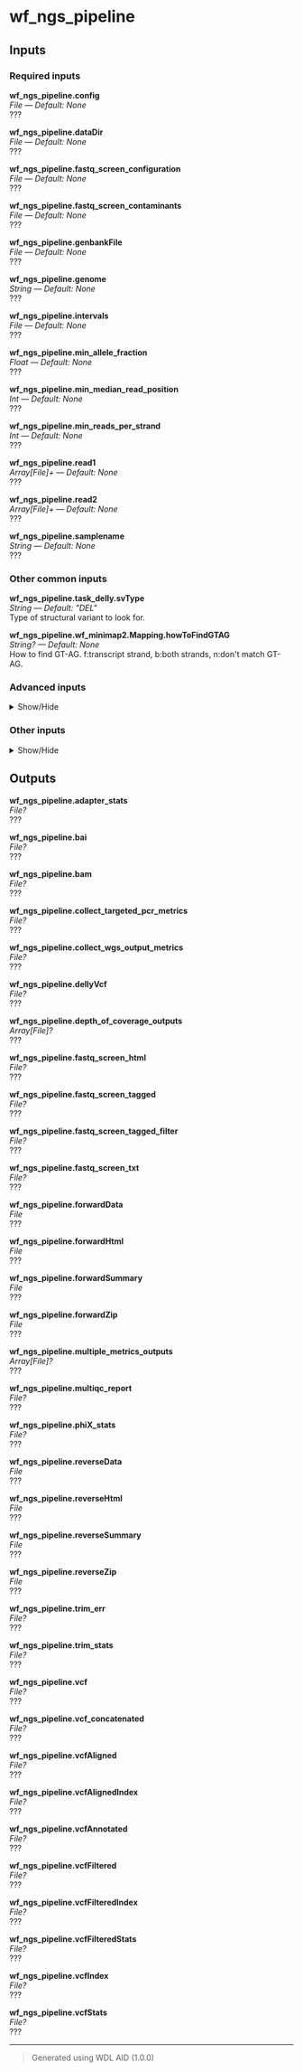 # wf_ngs_pipeline


## Inputs

### Required inputs
<p name="wf_ngs_pipeline.config">
        <b>wf_ngs_pipeline.config</b><br />
        <i>File &mdash; Default: None</i><br />
        ???
</p>
<p name="wf_ngs_pipeline.dataDir">
        <b>wf_ngs_pipeline.dataDir</b><br />
        <i>File &mdash; Default: None</i><br />
        ???
</p>
<p name="wf_ngs_pipeline.fastq_screen_configuration">
        <b>wf_ngs_pipeline.fastq_screen_configuration</b><br />
        <i>File &mdash; Default: None</i><br />
        ???
</p>
<p name="wf_ngs_pipeline.fastq_screen_contaminants">
        <b>wf_ngs_pipeline.fastq_screen_contaminants</b><br />
        <i>File &mdash; Default: None</i><br />
        ???
</p>
<p name="wf_ngs_pipeline.genbankFile">
        <b>wf_ngs_pipeline.genbankFile</b><br />
        <i>File &mdash; Default: None</i><br />
        ???
</p>
<p name="wf_ngs_pipeline.genome">
        <b>wf_ngs_pipeline.genome</b><br />
        <i>String &mdash; Default: None</i><br />
        ???
</p>
<p name="wf_ngs_pipeline.intervals">
        <b>wf_ngs_pipeline.intervals</b><br />
        <i>File &mdash; Default: None</i><br />
        ???
</p>
<p name="wf_ngs_pipeline.min_allele_fraction">
        <b>wf_ngs_pipeline.min_allele_fraction</b><br />
        <i>Float &mdash; Default: None</i><br />
        ???
</p>
<p name="wf_ngs_pipeline.min_median_read_position">
        <b>wf_ngs_pipeline.min_median_read_position</b><br />
        <i>Int &mdash; Default: None</i><br />
        ???
</p>
<p name="wf_ngs_pipeline.min_reads_per_strand">
        <b>wf_ngs_pipeline.min_reads_per_strand</b><br />
        <i>Int &mdash; Default: None</i><br />
        ???
</p>
<p name="wf_ngs_pipeline.read1">
        <b>wf_ngs_pipeline.read1</b><br />
        <i>Array[File]+ &mdash; Default: None</i><br />
        ???
</p>
<p name="wf_ngs_pipeline.read2">
        <b>wf_ngs_pipeline.read2</b><br />
        <i>Array[File]+ &mdash; Default: None</i><br />
        ???
</p>
<p name="wf_ngs_pipeline.samplename">
        <b>wf_ngs_pipeline.samplename</b><br />
        <i>String &mdash; Default: None</i><br />
        ???
</p>

### Other common inputs
<p name="wf_ngs_pipeline.task_delly.svType">
        <b>wf_ngs_pipeline.task_delly.svType</b><br />
        <i>String &mdash; Default: "DEL"</i><br />
        Type of structural variant to look for.
</p>
<p name="wf_ngs_pipeline.wf_minimap2.Mapping.howToFindGTAG">
        <b>wf_ngs_pipeline.wf_minimap2.Mapping.howToFindGTAG</b><br />
        <i>String? &mdash; Default: None</i><br />
        How to find GT-AG. f:transcript strand, b:both strands, n:don't match GT-AG.
</p>

### Advanced inputs
<details>
<summary> Show/Hide </summary>
<p name="wf_ngs_pipeline.task_delly.docker">
        <b>wf_ngs_pipeline.task_delly.docker</b><br />
        <i>String &mdash; Default: "dbest/delly:v1.0.0"</i><br />
        The docker image used for this task.
</p>
<p name="wf_ngs_pipeline.task_delly.memory">
        <b>wf_ngs_pipeline.task_delly.memory</b><br />
        <i>String &mdash; Default: "32GB"</i><br />
        The memory required to run the programs.
</p>
<p name="wf_ngs_pipeline.task_fastqc.docker">
        <b>wf_ngs_pipeline.task_fastqc.docker</b><br />
        <i>String &mdash; Default: "staphb/fastqc:0.12.1"</i><br />
        The docker image used for this task.
</p>
<p name="wf_ngs_pipeline.task_fastqc.memory">
        <b>wf_ngs_pipeline.task_fastqc.memory</b><br />
        <i>String &mdash; Default: "8GB"</i><br />
        The amount of memory this job will use.
</p>
<p name="wf_ngs_pipeline.wf_minimap2.Indexing.dockerImage">
        <b>wf_ngs_pipeline.wf_minimap2.Indexing.dockerImage</b><br />
        <i>String &mdash; Default: "staphb/minimap2:2.25"</i><br />
        The docker image used for this task. Changing this may result in errors which the developers may choose not to address.
</p>
<p name="wf_ngs_pipeline.wf_minimap2.Indexing.kmerSize">
        <b>wf_ngs_pipeline.wf_minimap2.Indexing.kmerSize</b><br />
        <i>Int &mdash; Default: 15</i><br />
        K-mer size (no larger than 28).
</p>
<p name="wf_ngs_pipeline.wf_minimap2.Indexing.memory">
        <b>wf_ngs_pipeline.wf_minimap2.Indexing.memory</b><br />
        <i>String &mdash; Default: "4G"</i><br />
        The amount of memory available to the job.
</p>
<p name="wf_ngs_pipeline.wf_minimap2.Indexing.minimizerWindowSize">
        <b>wf_ngs_pipeline.wf_minimap2.Indexing.minimizerWindowSize</b><br />
        <i>Int &mdash; Default: 10</i><br />
        Minimizer window size.
</p>
<p name="wf_ngs_pipeline.wf_minimap2.Indexing.splitIndex">
        <b>wf_ngs_pipeline.wf_minimap2.Indexing.splitIndex</b><br />
        <i>Int? &mdash; Default: None</i><br />
        Split index for every ~NUM input bases.
</p>
<p name="wf_ngs_pipeline.wf_minimap2.Indexing.timeMinutes">
        <b>wf_ngs_pipeline.wf_minimap2.Indexing.timeMinutes</b><br />
        <i>Int &mdash; Default: 10</i><br />
        The maximum amount of time the job will run in minutes.
</p>
<p name="wf_ngs_pipeline.wf_minimap2.Indexing.useHomopolymerCompressedKmer">
        <b>wf_ngs_pipeline.wf_minimap2.Indexing.useHomopolymerCompressedKmer</b><br />
        <i>Boolean &mdash; Default: false</i><br />
        Use homopolymer-compressed k-mer (preferrable for pacbio).
</p>
<p name="wf_ngs_pipeline.wf_minimap2.Mapping.dockerImage">
        <b>wf_ngs_pipeline.wf_minimap2.Mapping.dockerImage</b><br />
        <i>String &mdash; Default: "staphb/minimap2:2.25"</i><br />
        The docker image used for this task. Changing this may result in errors which the developers may choose not to address.
</p>
<p name="wf_ngs_pipeline.wf_minimap2.Mapping.kmerSize">
        <b>wf_ngs_pipeline.wf_minimap2.Mapping.kmerSize</b><br />
        <i>Int &mdash; Default: 15</i><br />
        K-mer size (no larger than 28).
</p>
<p name="wf_ngs_pipeline.wf_minimap2.Mapping.matchingScore">
        <b>wf_ngs_pipeline.wf_minimap2.Mapping.matchingScore</b><br />
        <i>Int? &mdash; Default: None</i><br />
        Matching score.
</p>
<p name="wf_ngs_pipeline.wf_minimap2.Mapping.maxFragmentLength">
        <b>wf_ngs_pipeline.wf_minimap2.Mapping.maxFragmentLength</b><br />
        <i>Int? &mdash; Default: None</i><br />
        Max fragment length (effective with -xsr or in the fragment mode).
</p>
<p name="wf_ngs_pipeline.wf_minimap2.Mapping.maxIntronLength">
        <b>wf_ngs_pipeline.wf_minimap2.Mapping.maxIntronLength</b><br />
        <i>Int? &mdash; Default: None</i><br />
        Max intron length (effective with -xsplice; changing -r).
</p>
<p name="wf_ngs_pipeline.wf_minimap2.Mapping.memory">
        <b>wf_ngs_pipeline.wf_minimap2.Mapping.memory</b><br />
        <i>String &mdash; Default: "30G"</i><br />
        The amount of memory available to the job.
</p>
<p name="wf_ngs_pipeline.wf_minimap2.Mapping.mismatchPenalty">
        <b>wf_ngs_pipeline.wf_minimap2.Mapping.mismatchPenalty</b><br />
        <i>Int? &mdash; Default: None</i><br />
        Mismatch penalty.
</p>
<p name="wf_ngs_pipeline.wf_minimap2.Mapping.retainMaxSecondaryAlignments">
        <b>wf_ngs_pipeline.wf_minimap2.Mapping.retainMaxSecondaryAlignments</b><br />
        <i>Int? &mdash; Default: None</i><br />
        Retain at most N secondary alignments.
</p>
<p name="wf_ngs_pipeline.wf_minimap2.Mapping.secondaryAlignment">
        <b>wf_ngs_pipeline.wf_minimap2.Mapping.secondaryAlignment</b><br />
        <i>Boolean &mdash; Default: false</i><br />
        Whether to output secondary alignments.
</p>
<p name="wf_ngs_pipeline.wf_minimap2.Mapping.skipSelfAndDualMappings">
        <b>wf_ngs_pipeline.wf_minimap2.Mapping.skipSelfAndDualMappings</b><br />
        <i>Boolean &mdash; Default: false</i><br />
        Skip self and dual mappings (for the all-vs-all mode).
</p>
<p name="wf_ngs_pipeline.wf_minimap2.Mapping.timeMinutes">
        <b>wf_ngs_pipeline.wf_minimap2.Mapping.timeMinutes</b><br />
        <i>Int &mdash; Default: 1 + ceil((size(queryFile1,"G") * 200 / cores))</i><br />
        The maximum amount of time the job will run in minutes.
</p>
</details>

### Other inputs
<details>
<summary> Show/Hide </summary>
<p name="wf_ngs_pipeline.output_vcf_name">
        <b>wf_ngs_pipeline.output_vcf_name</b><br />
        <i>String &mdash; Default: "all_variants.vcf"</i><br />
        ???
</p>
<p name="wf_ngs_pipeline.task_bbduk.contamination">
        <b>wf_ngs_pipeline.task_bbduk.contamination</b><br />
        <i>File? &mdash; Default: None</i><br />
        ???
</p>
<p name="wf_ngs_pipeline.task_bbduk.docker">
        <b>wf_ngs_pipeline.task_bbduk.docker</b><br />
        <i>String &mdash; Default: "staphb/bbtools:39.01"</i><br />
        ???
</p>
<p name="wf_ngs_pipeline.task_bbduk.keep">
        <b>wf_ngs_pipeline.task_bbduk.keep</b><br />
        <i>Boolean &mdash; Default: true</i><br />
        ???
</p>
<p name="wf_ngs_pipeline.task_bbduk.memory">
        <b>wf_ngs_pipeline.task_bbduk.memory</b><br />
        <i>String &mdash; Default: "8GB"</i><br />
        ???
</p>
<p name="wf_ngs_pipeline.task_bbduk.threads">
        <b>wf_ngs_pipeline.task_bbduk.threads</b><br />
        <i>Int &mdash; Default: 1</i><br />
        ???
</p>
<p name="wf_ngs_pipeline.task_collect_multiple_metrics.docker">
        <b>wf_ngs_pipeline.task_collect_multiple_metrics.docker</b><br />
        <i>String &mdash; Default: "broadinstitute/gatk:4.4.0.0"</i><br />
        ???
</p>
<p name="wf_ngs_pipeline.task_collect_multiple_metrics.memory">
        <b>wf_ngs_pipeline.task_collect_multiple_metrics.memory</b><br />
        <i>String &mdash; Default: "8GB"</i><br />
        ???
</p>
<p name="wf_ngs_pipeline.task_collect_multiple_metrics.outputBasename">
        <b>wf_ngs_pipeline.task_collect_multiple_metrics.outputBasename</b><br />
        <i>String &mdash; Default: "multiple_metrics"</i><br />
        ???
</p>
<p name="wf_ngs_pipeline.task_collect_wgs_metrics.bed">
        <b>wf_ngs_pipeline.task_collect_wgs_metrics.bed</b><br />
        <i>File? &mdash; Default: None</i><br />
        ???
</p>
<p name="wf_ngs_pipeline.task_collect_wgs_metrics.coverage_cap">
        <b>wf_ngs_pipeline.task_collect_wgs_metrics.coverage_cap</b><br />
        <i>Int &mdash; Default: 250</i><br />
        ???
</p>
<p name="wf_ngs_pipeline.task_collect_wgs_metrics.docker">
        <b>wf_ngs_pipeline.task_collect_wgs_metrics.docker</b><br />
        <i>String &mdash; Default: "broadinstitute/gatk:4.4.0.0"</i><br />
        ???
</p>
<p name="wf_ngs_pipeline.task_collect_wgs_metrics.memory">
        <b>wf_ngs_pipeline.task_collect_wgs_metrics.memory</b><br />
        <i>String &mdash; Default: "8GB"</i><br />
        ???
</p>
<p name="wf_ngs_pipeline.task_collect_wgs_metrics.minBaseQuality">
        <b>wf_ngs_pipeline.task_collect_wgs_metrics.minBaseQuality</b><br />
        <i>Int &mdash; Default: 20</i><br />
        ???
</p>
<p name="wf_ngs_pipeline.task_collect_wgs_metrics.minMappingQuality">
        <b>wf_ngs_pipeline.task_collect_wgs_metrics.minMappingQuality</b><br />
        <i>Int &mdash; Default: 20</i><br />
        ???
</p>
<p name="wf_ngs_pipeline.task_collect_wgs_metrics.outputFile">
        <b>wf_ngs_pipeline.task_collect_wgs_metrics.outputFile</b><br />
        <i>String &mdash; Default: "collect_wgs_metrics.txt"</i><br />
        ???
</p>
<p name="wf_ngs_pipeline.task_collect_wgs_metrics.read_length">
        <b>wf_ngs_pipeline.task_collect_wgs_metrics.read_length</b><br />
        <i>Int &mdash; Default: 150</i><br />
        ???
</p>
<p name="wf_ngs_pipeline.task_collect_wgs_metrics.sample_size">
        <b>wf_ngs_pipeline.task_collect_wgs_metrics.sample_size</b><br />
        <i>Int &mdash; Default: 10000</i><br />
        ???
</p>
<p name="wf_ngs_pipeline.task_collect_wgs_metrics.sensitivityFile">
        <b>wf_ngs_pipeline.task_collect_wgs_metrics.sensitivityFile</b><br />
        <i>String &mdash; Default: "collect_wgs_sensitivity_metrics.txt"</i><br />
        ???
</p>
<p name="wf_ngs_pipeline.task_collect_wgs_metrics.use_fast_algorithm">
        <b>wf_ngs_pipeline.task_collect_wgs_metrics.use_fast_algorithm</b><br />
        <i>Boolean &mdash; Default: true</i><br />
        ???
</p>
<p name="wf_ngs_pipeline.task_concat_2_vcfs.docker">
        <b>wf_ngs_pipeline.task_concat_2_vcfs.docker</b><br />
        <i>String &mdash; Default: "staphb/bcftools:1.17"</i><br />
        ???
</p>
<p name="wf_ngs_pipeline.task_create_sequence_dictionary.docker">
        <b>wf_ngs_pipeline.task_create_sequence_dictionary.docker</b><br />
        <i>String &mdash; Default: "broadinstitute/gatk:4.4.0.0"</i><br />
        ???
</p>
<p name="wf_ngs_pipeline.task_create_sequence_dictionary.memory">
        <b>wf_ngs_pipeline.task_create_sequence_dictionary.memory</b><br />
        <i>String &mdash; Default: "8GB"</i><br />
        ???
</p>
<p name="wf_ngs_pipeline.task_depth_of_coverage.docker">
        <b>wf_ngs_pipeline.task_depth_of_coverage.docker</b><br />
        <i>String &mdash; Default: "broadinstitute/gatk:4.4.0.0"</i><br />
        ???
</p>
<p name="wf_ngs_pipeline.task_depth_of_coverage.lower_coverage">
        <b>wf_ngs_pipeline.task_depth_of_coverage.lower_coverage</b><br />
        <i>Int &mdash; Default: 10</i><br />
        ???
</p>
<p name="wf_ngs_pipeline.task_depth_of_coverage.memory">
        <b>wf_ngs_pipeline.task_depth_of_coverage.memory</b><br />
        <i>String &mdash; Default: "8GB"</i><br />
        ???
</p>
<p name="wf_ngs_pipeline.task_depth_of_coverage.min_base_quality">
        <b>wf_ngs_pipeline.task_depth_of_coverage.min_base_quality</b><br />
        <i>Int &mdash; Default: 20</i><br />
        ???
</p>
<p name="wf_ngs_pipeline.task_depth_of_coverage.outputPrefix">
        <b>wf_ngs_pipeline.task_depth_of_coverage.outputPrefix</b><br />
        <i>String &mdash; Default: "depth_of_coverage"</i><br />
        ???
</p>
<p name="wf_ngs_pipeline.task_fastq_screen.aligner">
        <b>wf_ngs_pipeline.task_fastq_screen.aligner</b><br />
        <i>String &mdash; Default: "bwa"</i><br />
        ???
</p>
<p name="wf_ngs_pipeline.task_fastq_screen.docker">
        <b>wf_ngs_pipeline.task_fastq_screen.docker</b><br />
        <i>String &mdash; Default: "dbest/fastq_screen:v0.15.3"</i><br />
        ???
</p>
<p name="wf_ngs_pipeline.task_fastq_screen.memory">
        <b>wf_ngs_pipeline.task_fastq_screen.memory</b><br />
        <i>String &mdash; Default: "10GB"</i><br />
        ???
</p>
<p name="wf_ngs_pipeline.task_fastq_screen.subset">
        <b>wf_ngs_pipeline.task_fastq_screen.subset</b><br />
        <i>Int &mdash; Default: 100000</i><br />
        ???
</p>
<p name="wf_ngs_pipeline.task_fastq_screen.threads">
        <b>wf_ngs_pipeline.task_fastq_screen.threads</b><br />
        <i>Int &mdash; Default: 1</i><br />
        ???
</p>
<p name="wf_ngs_pipeline.task_multiqc.docker">
        <b>wf_ngs_pipeline.task_multiqc.docker</b><br />
        <i>String &mdash; Default: "ewels/multiqc:v1.14"</i><br />
        ???
</p>
<p name="wf_ngs_pipeline.task_multiqc.memory">
        <b>wf_ngs_pipeline.task_multiqc.memory</b><br />
        <i>String &mdash; Default: "8GB"</i><br />
        ???
</p>
<p name="wf_ngs_pipeline.task_snpEff.docker">
        <b>wf_ngs_pipeline.task_snpEff.docker</b><br />
        <i>String &mdash; Default: "quay.io/biocontainers/snpeff:5.1d--hdfd78af_0"</i><br />
        ???
</p>
<p name="wf_ngs_pipeline.task_snpEff.hgvs">
        <b>wf_ngs_pipeline.task_snpEff.hgvs</b><br />
        <i>Boolean &mdash; Default: true</i><br />
        ???
</p>
<p name="wf_ngs_pipeline.task_snpEff.javaXmx">
        <b>wf_ngs_pipeline.task_snpEff.javaXmx</b><br />
        <i>String &mdash; Default: "8G"</i><br />
        ???
</p>
<p name="wf_ngs_pipeline.task_snpEff.lof">
        <b>wf_ngs_pipeline.task_snpEff.lof</b><br />
        <i>Boolean &mdash; Default: true</i><br />
        ???
</p>
<p name="wf_ngs_pipeline.task_snpEff.memory">
        <b>wf_ngs_pipeline.task_snpEff.memory</b><br />
        <i>String &mdash; Default: "9G"</i><br />
        ???
</p>
<p name="wf_ngs_pipeline.task_snpEff.noDownstream">
        <b>wf_ngs_pipeline.task_snpEff.noDownstream</b><br />
        <i>Boolean &mdash; Default: false</i><br />
        ???
</p>
<p name="wf_ngs_pipeline.task_snpEff.noIntergenic">
        <b>wf_ngs_pipeline.task_snpEff.noIntergenic</b><br />
        <i>Boolean &mdash; Default: false</i><br />
        ???
</p>
<p name="wf_ngs_pipeline.task_snpEff.noShiftHgvs">
        <b>wf_ngs_pipeline.task_snpEff.noShiftHgvs</b><br />
        <i>Boolean &mdash; Default: false</i><br />
        ???
</p>
<p name="wf_ngs_pipeline.task_snpEff.outputPath">
        <b>wf_ngs_pipeline.task_snpEff.outputPath</b><br />
        <i>String &mdash; Default: "./snpeff.vcf"</i><br />
        ???
</p>
<p name="wf_ngs_pipeline.task_snpEff.upDownStreamLen">
        <b>wf_ngs_pipeline.task_snpEff.upDownStreamLen</b><br />
        <i>Int? &mdash; Default: None</i><br />
        ???
</p>
<p name="wf_ngs_pipeline.task_trimmomatic.docker">
        <b>wf_ngs_pipeline.task_trimmomatic.docker</b><br />
        <i>String &mdash; Default: "staphb/trimmomatic:0.39"</i><br />
        ???
</p>
<p name="wf_ngs_pipeline.task_trimmomatic.memory">
        <b>wf_ngs_pipeline.task_trimmomatic.memory</b><br />
        <i>String &mdash; Default: "8GB"</i><br />
        ???
</p>
<p name="wf_ngs_pipeline.task_trimmomatic.threads">
        <b>wf_ngs_pipeline.task_trimmomatic.threads</b><br />
        <i>Int &mdash; Default: 4</i><br />
        ???
</p>
<p name="wf_ngs_pipeline.task_trimmomatic.trimmomatic_minlen">
        <b>wf_ngs_pipeline.task_trimmomatic.trimmomatic_minlen</b><br />
        <i>Int &mdash; Default: 40</i><br />
        ???
</p>
<p name="wf_ngs_pipeline.task_trimmomatic.trimmomatic_quality_trim_score">
        <b>wf_ngs_pipeline.task_trimmomatic.trimmomatic_quality_trim_score</b><br />
        <i>Int &mdash; Default: 15</i><br />
        ???
</p>
<p name="wf_ngs_pipeline.task_trimmomatic.trimmomatic_window_size">
        <b>wf_ngs_pipeline.task_trimmomatic.trimmomatic_window_size</b><br />
        <i>Int &mdash; Default: 4</i><br />
        ???
</p>
<p name="wf_ngs_pipeline.threads">
        <b>wf_ngs_pipeline.threads</b><br />
        <i>Int &mdash; Default: 1</i><br />
        ???
</p>
<p name="wf_ngs_pipeline.wf_collect_targeted_pcr_metrics.task_collect_targeted_pcr_metrics.clip_overlapping_reads">
        <b>wf_ngs_pipeline.wf_collect_targeted_pcr_metrics.task_collect_targeted_pcr_metrics.clip_overlapping_reads</b><br />
        <i>Boolean &mdash; Default: true</i><br />
        ???
</p>
<p name="wf_ngs_pipeline.wf_collect_targeted_pcr_metrics.task_collect_targeted_pcr_metrics.coverage_cap">
        <b>wf_ngs_pipeline.wf_collect_targeted_pcr_metrics.task_collect_targeted_pcr_metrics.coverage_cap</b><br />
        <i>Int &mdash; Default: 250</i><br />
        ???
</p>
<p name="wf_ngs_pipeline.wf_collect_targeted_pcr_metrics.task_collect_targeted_pcr_metrics.docker">
        <b>wf_ngs_pipeline.wf_collect_targeted_pcr_metrics.task_collect_targeted_pcr_metrics.docker</b><br />
        <i>String &mdash; Default: "broadinstitute/gatk:4.4.0.0"</i><br />
        ???
</p>
<p name="wf_ngs_pipeline.wf_collect_targeted_pcr_metrics.task_collect_targeted_pcr_metrics.memory">
        <b>wf_ngs_pipeline.wf_collect_targeted_pcr_metrics.task_collect_targeted_pcr_metrics.memory</b><br />
        <i>String &mdash; Default: "8GB"</i><br />
        ???
</p>
<p name="wf_ngs_pipeline.wf_collect_targeted_pcr_metrics.task_collect_targeted_pcr_metrics.minBaseQuality">
        <b>wf_ngs_pipeline.wf_collect_targeted_pcr_metrics.task_collect_targeted_pcr_metrics.minBaseQuality</b><br />
        <i>Int &mdash; Default: 20</i><br />
        ???
</p>
<p name="wf_ngs_pipeline.wf_collect_targeted_pcr_metrics.task_collect_targeted_pcr_metrics.minMappingQuality">
        <b>wf_ngs_pipeline.wf_collect_targeted_pcr_metrics.task_collect_targeted_pcr_metrics.minMappingQuality</b><br />
        <i>Int &mdash; Default: 20</i><br />
        ???
</p>
<p name="wf_ngs_pipeline.wf_collect_targeted_pcr_metrics.task_collect_targeted_pcr_metrics.outputMetrics">
        <b>wf_ngs_pipeline.wf_collect_targeted_pcr_metrics.task_collect_targeted_pcr_metrics.outputMetrics</b><br />
        <i>String &mdash; Default: "collect_targeted_pcr_metrics.txt"</i><br />
        ???
</p>
<p name="wf_ngs_pipeline.wf_collect_targeted_pcr_metrics.task_collect_targeted_pcr_metrics.sample_size">
        <b>wf_ngs_pipeline.wf_collect_targeted_pcr_metrics.task_collect_targeted_pcr_metrics.sample_size</b><br />
        <i>Int &mdash; Default: 10000</i><br />
        ???
</p>
<p name="wf_ngs_pipeline.wf_collect_targeted_pcr_metrics.task_collect_targeted_pcr_metrics.sensitivityFile">
        <b>wf_ngs_pipeline.wf_collect_targeted_pcr_metrics.task_collect_targeted_pcr_metrics.sensitivityFile</b><br />
        <i>String &mdash; Default: "collect_targeted_pcr_sensitivity_metrics.txt"</i><br />
        ???
</p>
<p name="wf_ngs_pipeline.wf_collect_targeted_pcr_metrics.task_collect_targeted_pcr_metrics.target_coverage_file">
        <b>wf_ngs_pipeline.wf_collect_targeted_pcr_metrics.task_collect_targeted_pcr_metrics.target_coverage_file</b><br />
        <i>String &mdash; Default: "collect_targeted_pcr_target_coverage.txt"</i><br />
        ???
</p>
<p name="wf_ngs_pipeline.wf_collect_targeted_pcr_metrics.task_mark_duplicates.do_add_pg_tag_to_read">
        <b>wf_ngs_pipeline.wf_collect_targeted_pcr_metrics.task_mark_duplicates.do_add_pg_tag_to_read</b><br />
        <i>Boolean &mdash; Default: false</i><br />
        ???
</p>
<p name="wf_ngs_pipeline.wf_collect_targeted_pcr_metrics.task_mark_duplicates.do_remove_duplicates">
        <b>wf_ngs_pipeline.wf_collect_targeted_pcr_metrics.task_mark_duplicates.do_remove_duplicates</b><br />
        <i>Boolean &mdash; Default: false</i><br />
        ???
</p>
<p name="wf_ngs_pipeline.wf_collect_targeted_pcr_metrics.task_mark_duplicates.do_remove_sequencing_duplicates">
        <b>wf_ngs_pipeline.wf_collect_targeted_pcr_metrics.task_mark_duplicates.do_remove_sequencing_duplicates</b><br />
        <i>Boolean &mdash; Default: false</i><br />
        ???
</p>
<p name="wf_ngs_pipeline.wf_collect_targeted_pcr_metrics.task_mark_duplicates.docker">
        <b>wf_ngs_pipeline.wf_collect_targeted_pcr_metrics.task_mark_duplicates.docker</b><br />
        <i>String &mdash; Default: "broadinstitute/gatk:4.4.0.0"</i><br />
        ???
</p>
<p name="wf_ngs_pipeline.wf_collect_targeted_pcr_metrics.task_mark_duplicates.marked_bam">
        <b>wf_ngs_pipeline.wf_collect_targeted_pcr_metrics.task_mark_duplicates.marked_bam</b><br />
        <i>String? &mdash; Default: None</i><br />
        ???
</p>
<p name="wf_ngs_pipeline.wf_collect_targeted_pcr_metrics.task_mark_duplicates.memory">
        <b>wf_ngs_pipeline.wf_collect_targeted_pcr_metrics.task_mark_duplicates.memory</b><br />
        <i>String &mdash; Default: "8GB"</i><br />
        ???
</p>
<p name="wf_ngs_pipeline.wf_collect_targeted_pcr_metrics.task_mark_duplicates.metrics_txt">
        <b>wf_ngs_pipeline.wf_collect_targeted_pcr_metrics.task_mark_duplicates.metrics_txt</b><br />
        <i>String &mdash; Default: "mark_duplicates_metrics.txt"</i><br />
        ???
</p>
<p name="wf_ngs_pipeline.wf_gatk.dockerImage">
        <b>wf_ngs_pipeline.wf_gatk.dockerImage</b><br />
        <i>String &mdash; Default: "broadinstitute/gatk:4.4.0.0"</i><br />
        ???
</p>
<p name="wf_ngs_pipeline.wf_gatk.javaXmx">
        <b>wf_ngs_pipeline.wf_gatk.javaXmx</b><br />
        <i>String &mdash; Default: "8G"</i><br />
        ???
</p>
<p name="wf_ngs_pipeline.wf_gatk.memory">
        <b>wf_ngs_pipeline.wf_gatk.memory</b><br />
        <i>String &mdash; Default: "9G"</i><br />
        ???
</p>
<p name="wf_ngs_pipeline.wf_minimap2.Mapping.softClippingForSupplementaryAlignments">
        <b>wf_ngs_pipeline.wf_minimap2.Mapping.softClippingForSupplementaryAlignments</b><br />
        <i>Boolean &mdash; Default: true</i><br />
        ???
</p>
<p name="wf_ngs_pipeline.wf_minimap2.Mapping.writeLongCigar">
        <b>wf_ngs_pipeline.wf_minimap2.Mapping.writeLongCigar</b><br />
        <i>Boolean &mdash; Default: true</i><br />
        ???
</p>
</details>

## Outputs
<p name="wf_ngs_pipeline.adapter_stats">
        <b>wf_ngs_pipeline.adapter_stats</b><br />
        <i>File?</i><br />
        ???
</p>
<p name="wf_ngs_pipeline.bai">
        <b>wf_ngs_pipeline.bai</b><br />
        <i>File?</i><br />
        ???
</p>
<p name="wf_ngs_pipeline.bam">
        <b>wf_ngs_pipeline.bam</b><br />
        <i>File?</i><br />
        ???
</p>
<p name="wf_ngs_pipeline.collect_targeted_pcr_metrics">
        <b>wf_ngs_pipeline.collect_targeted_pcr_metrics</b><br />
        <i>File?</i><br />
        ???
</p>
<p name="wf_ngs_pipeline.collect_wgs_output_metrics">
        <b>wf_ngs_pipeline.collect_wgs_output_metrics</b><br />
        <i>File?</i><br />
        ???
</p>
<p name="wf_ngs_pipeline.dellyVcf">
        <b>wf_ngs_pipeline.dellyVcf</b><br />
        <i>File?</i><br />
        ???
</p>
<p name="wf_ngs_pipeline.depth_of_coverage_outputs">
        <b>wf_ngs_pipeline.depth_of_coverage_outputs</b><br />
        <i>Array[File]?</i><br />
        ???
</p>
<p name="wf_ngs_pipeline.fastq_screen_html">
        <b>wf_ngs_pipeline.fastq_screen_html</b><br />
        <i>File?</i><br />
        ???
</p>
<p name="wf_ngs_pipeline.fastq_screen_tagged">
        <b>wf_ngs_pipeline.fastq_screen_tagged</b><br />
        <i>File?</i><br />
        ???
</p>
<p name="wf_ngs_pipeline.fastq_screen_tagged_filter">
        <b>wf_ngs_pipeline.fastq_screen_tagged_filter</b><br />
        <i>File?</i><br />
        ???
</p>
<p name="wf_ngs_pipeline.fastq_screen_txt">
        <b>wf_ngs_pipeline.fastq_screen_txt</b><br />
        <i>File?</i><br />
        ???
</p>
<p name="wf_ngs_pipeline.forwardData">
        <b>wf_ngs_pipeline.forwardData</b><br />
        <i>File</i><br />
        ???
</p>
<p name="wf_ngs_pipeline.forwardHtml">
        <b>wf_ngs_pipeline.forwardHtml</b><br />
        <i>File</i><br />
        ???
</p>
<p name="wf_ngs_pipeline.forwardSummary">
        <b>wf_ngs_pipeline.forwardSummary</b><br />
        <i>File</i><br />
        ???
</p>
<p name="wf_ngs_pipeline.forwardZip">
        <b>wf_ngs_pipeline.forwardZip</b><br />
        <i>File</i><br />
        ???
</p>
<p name="wf_ngs_pipeline.multiple_metrics_outputs">
        <b>wf_ngs_pipeline.multiple_metrics_outputs</b><br />
        <i>Array[File]?</i><br />
        ???
</p>
<p name="wf_ngs_pipeline.multiqc_report">
        <b>wf_ngs_pipeline.multiqc_report</b><br />
        <i>File?</i><br />
        ???
</p>
<p name="wf_ngs_pipeline.phiX_stats">
        <b>wf_ngs_pipeline.phiX_stats</b><br />
        <i>File?</i><br />
        ???
</p>
<p name="wf_ngs_pipeline.reverseData">
        <b>wf_ngs_pipeline.reverseData</b><br />
        <i>File</i><br />
        ???
</p>
<p name="wf_ngs_pipeline.reverseHtml">
        <b>wf_ngs_pipeline.reverseHtml</b><br />
        <i>File</i><br />
        ???
</p>
<p name="wf_ngs_pipeline.reverseSummary">
        <b>wf_ngs_pipeline.reverseSummary</b><br />
        <i>File</i><br />
        ???
</p>
<p name="wf_ngs_pipeline.reverseZip">
        <b>wf_ngs_pipeline.reverseZip</b><br />
        <i>File</i><br />
        ???
</p>
<p name="wf_ngs_pipeline.trim_err">
        <b>wf_ngs_pipeline.trim_err</b><br />
        <i>File?</i><br />
        ???
</p>
<p name="wf_ngs_pipeline.trim_stats">
        <b>wf_ngs_pipeline.trim_stats</b><br />
        <i>File?</i><br />
        ???
</p>
<p name="wf_ngs_pipeline.vcf">
        <b>wf_ngs_pipeline.vcf</b><br />
        <i>File?</i><br />
        ???
</p>
<p name="wf_ngs_pipeline.vcf_concatenated">
        <b>wf_ngs_pipeline.vcf_concatenated</b><br />
        <i>File?</i><br />
        ???
</p>
<p name="wf_ngs_pipeline.vcfAligned">
        <b>wf_ngs_pipeline.vcfAligned</b><br />
        <i>File?</i><br />
        ???
</p>
<p name="wf_ngs_pipeline.vcfAlignedIndex">
        <b>wf_ngs_pipeline.vcfAlignedIndex</b><br />
        <i>File?</i><br />
        ???
</p>
<p name="wf_ngs_pipeline.vcfAnnotated">
        <b>wf_ngs_pipeline.vcfAnnotated</b><br />
        <i>File?</i><br />
        ???
</p>
<p name="wf_ngs_pipeline.vcfFiltered">
        <b>wf_ngs_pipeline.vcfFiltered</b><br />
        <i>File?</i><br />
        ???
</p>
<p name="wf_ngs_pipeline.vcfFilteredIndex">
        <b>wf_ngs_pipeline.vcfFilteredIndex</b><br />
        <i>File?</i><br />
        ???
</p>
<p name="wf_ngs_pipeline.vcfFilteredStats">
        <b>wf_ngs_pipeline.vcfFilteredStats</b><br />
        <i>File?</i><br />
        ???
</p>
<p name="wf_ngs_pipeline.vcfIndex">
        <b>wf_ngs_pipeline.vcfIndex</b><br />
        <i>File?</i><br />
        ???
</p>
<p name="wf_ngs_pipeline.vcfStats">
        <b>wf_ngs_pipeline.vcfStats</b><br />
        <i>File?</i><br />
        ???
</p>

<hr />

> Generated using WDL AID (1.0.0)
